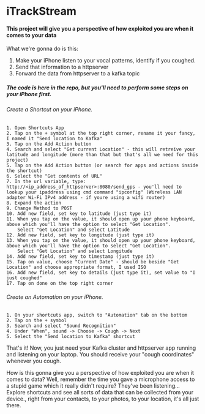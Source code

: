 # iTrackStream
#### This project will give you a perspective of how exploited you are when it comes to your data

What we're gonna do is this:
1. Make your iPhone listen to your vocal patterns, identify if you coughed.
2. Send that information to a httpserver 
3. Forward the data from httpserver to a kafka topic

##### The code is here in the repo, but you'll need to perform some steps on your iPhone first.

###### Create a Shortcut on your iPhone.
    1. Open Shortcuts App
    2. Tap on the + symbol at the top right corner, rename it your fancy, I named it "Send location to Kafka"
    3. Tap on the Add Action button
    4. Search and select "Get current Location" - this will retreive your latitude and longitude (more than that but that's all we need for this project)
    5. Tap on the Add Action button (or search for apps and actions inside the shortcut)
    6. Select the "Get contents of URL" 
    7. In the url variable, type: http://<ip_address_of_httpserver>:8080/send_gps - you'll need to lookup your ipaddress using cmd command "ipconfig" (Wireless LAN adapter Wi-Fi IPv4 address - if youre using a wifi router)
    8. Expand the action
    9. Change Method to POST
    10. Add new field, set key to latitude (just type it)
    11. When you tap on the value, it should open up your phone keyboard, above which you'll have the option to select "Get Location".
        Select "Get Location" and select Latitude 
    12. Add new field, set key to longitude (just type it)
    13. When you tap on the value, it should open up your phone keyboard, above which you'll have the option to select "Get Location".
        Select "Get Location" and select Longitude 
    14. Add new field, set key to timestamp (just type it)
    15. Tap on value, choose "Current Date" - should be beside "Get Location" and choose appropriate format, I used ISO
    16. Add new field, set key to details (just type it), set value to "I just coughed"
    17. Tap on done on the top right corner

###### Create an Automation on your iPhone.
    1. On your shortcuts app, switch to "Automation" tab on the bottom
    2. Tap on the + symbol
    3. Search and select "Sound Recognition"
    4. Under "When", sound -> Choose -> Cough -> Next
    5. Select the "Send location to Kafka" shortcut

That's it! Now, you just need your Kafka cluster and httpserver app running and listening on your laptop. 
You should receive your "cough coordinates" whenever you cough.

How is this gonna give you a perspective of how exploited you are when it comes to data?
Well, remember the time you gave a microphone access to a stupid game which it really didn't require? They've been listening...
Explore shortcuts and see all sorts of data that can be collected from your device., right from your contacts, to your photos, to your location, it's all just there.